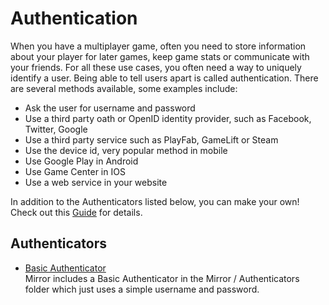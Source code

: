 # Authentication

When you have a multiplayer game, often you need to store information about your player for later games, keep game stats or communicate with your friends. For all these use cases, you often need a way to uniquely identify a user. Being able to tell users apart is called authentication. There are several methods available, some examples include:
-   Ask the user for username and password
-   Use a third party oath or OpenID identity provider, such as Facebook, Twitter, Google
-   Use a third party service such as PlayFab, GameLift or Steam
-   Use the device id, very popular method in mobile
-   Use Google Play in Android
-   Use Game Center in IOS
-   Use a web service in your website

In addition to the Authenticators listed below, you can make your own! Check out this [Guide](../../Guides/Authentication.md) for details.

## Authenticators

-   [Basic Authenticator](Basic.md)  
    Mirror includes a Basic Authenticator in the Mirror / Authenticators folder which just uses a simple username and password.
